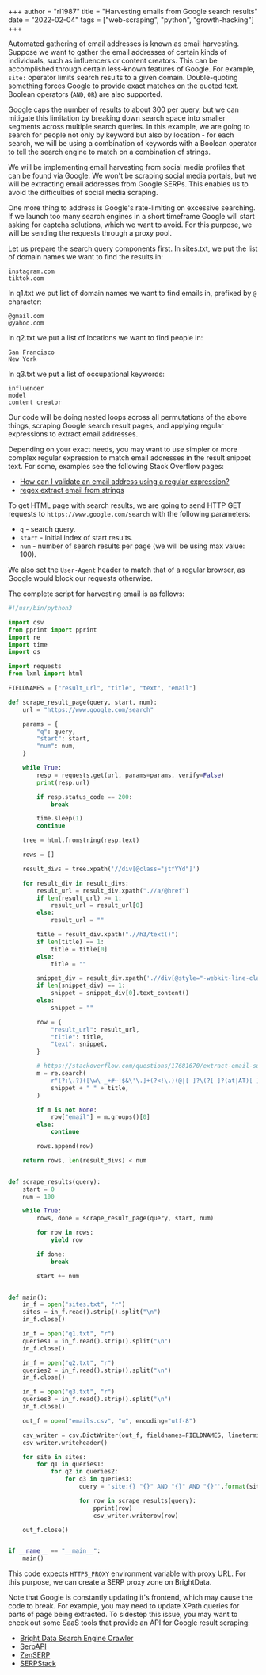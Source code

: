 +++
author = "rl1987"
title = "Harvesting emails from Google search results"
date = "2022-02-04"
tags = ["web-scraping", "python", "growth-hacking"]
+++

Automated gathering of email addresses is known as email harvesting. Suppose we want to gather the
email addresses of certain kinds of individuals, such as influencers or content creators. This
can be accomplished through certain less-known features of Google. For example, `site:` operator
limits search results to a given domain. Double-quoting something forces Google to provide 
exact matches on the quoted text. Boolean operators (`AND`, `OR`) are also supported.

Google caps the number of results to about 300 per query, but we can mitigate this limitation
by breaking down search space into smaller segments across multiple search queries. In this 
example, we are going to search for people not only by keyword but also by location - for
each search, we will be using a combination of keywords with a Boolean operator to tell the search
engine to match on a combination of strings.

We will be implementing email harvesting from social media profiles that can be found via Google.
We won't be scraping social media portals, but we will be extracting email addresses from
Google SERPs. This enables us to avoid the difficulties of social media scraping.

One more thing to address is Google's rate-limiting on excessive searching. If we launch too many
search engines in a short timeframe Google will start asking for captcha solutions, which we want
to avoid. For this purpose, we will be sending the requests through a proxy pool.

Let us prepare the search query components first. In sites.txt, we put the list of domain names
we want to find the results in:

```
instagram.com
tiktok.com
```

In q1.txt we put list of domain names we want to find emails in, prefixed by `@` character:

```
@gmail.com
@yahoo.com
```

In q2.txt we put a list of locations we want to find people in:

```
San Francisco
New York
```

In q3.txt we put a list of occupational keywords:

```
influencer
model
content creator
```

Our code will be doing nested loops across all permutations of the above things, scraping Google
search result pages, and applying regular expressions to extract email addresses.

Depending on your exact needs, you may want to use simpler or more complex regular expression
to match email addresses in the result snippet text. For some, examples see the following
Stack Overflow pages:

* [How can I validate an email address using a regular expression?](https://stackoverflow.com/questions/201323/how-can-i-validate-an-email-address-using-a-regular-expression)
* [regex extract email from strings](https://stackoverflow.com/questions/42407785/regex-extract-email-from-strings)

To get HTML page with search results, we are going to send HTTP GET requests to `https://www.google.com/search` with
the following parameters:

* `q` - search query.
* `start` - initial index of start results.
* `num` - number of search results per page (we will be using max value: 100).

We also set the `User-Agent` header to match that of a regular browser, as Google would block
our requests otherwise.

The complete script for harvesting email is as follows:

```python
#!/usr/bin/python3

import csv
from pprint import pprint
import re
import time
import os

import requests
from lxml import html

FIELDNAMES = ["result_url", "title", "text", "email"]

def scrape_result_page(query, start, num):
    url = "https://www.google.com/search"

    params = {
        "q": query,
        "start": start,
        "num": num,
    }

    while True:
        resp = requests.get(url, params=params, verify=False)
        print(resp.url)

        if resp.status_code == 200:
            break

        time.sleep(1)
        continue

    tree = html.fromstring(resp.text)

    rows = []

    result_divs = tree.xpath('//div[@class="jtfYYd"]')

    for result_div in result_divs:
        result_url = result_div.xpath(".//a/@href")
        if len(result_url) >= 1:
            result_url = result_url[0]
        else:
            result_url = ""

        title = result_div.xpath(".//h3/text()")
        if len(title) == 1:
            title = title[0]
        else:
            title = ""

        snippet_div = result_div.xpath('.//div[@style="-webkit-line-clamp:2"]')
        if len(snippet_div) == 1:
            snippet = snippet_div[0].text_content()
        else:
            snippet = ""

        row = {
            "result_url": result_url,
            "title": title,
            "text": snippet,
        }

        # https://stackoverflow.com/questions/17681670/extract-email-sub-strings-from-large-document
        m = re.search(
            r"(?:\.?)([\w\-_+#~!$&\'\.]+(?<!\.)(@|[ ]?\(?[ ]?(at|AT)[ ]?\)?[ ]?)(?<!\.)[\w]+[\w\-\.]*\.[a-zA-Z-]{2,3})(?:[^\w])",
            snippet + " " + title,
        )

        if m is not None:
            row["email"] = m.groups()[0]
        else:
            continue

        rows.append(row)

    return rows, len(result_divs) < num


def scrape_results(query):
    start = 0
    num = 100

    while True:
        rows, done = scrape_result_page(query, start, num)

        for row in rows:
            yield row

        if done:
            break

        start += num


def main():
    in_f = open("sites.txt", "r")
    sites = in_f.read().strip().split("\n")
    in_f.close()

    in_f = open("q1.txt", "r")
    queries1 = in_f.read().strip().split("\n")
    in_f.close()

    in_f = open("q2.txt", "r")
    queries2 = in_f.read().strip().split("\n")
    in_f.close()

    in_f = open("q3.txt", "r")
    queries3 = in_f.read().strip().split("\n")
    in_f.close()

    out_f = open("emails.csv", "w", encoding="utf-8")

    csv_writer = csv.DictWriter(out_f, fieldnames=FIELDNAMES, lineterminator="\n")
    csv_writer.writeheader()

    for site in sites:
        for q1 in queries1:
            for q2 in queries2:
                for q3 in queries3:
                    query = 'site:{} "{}" AND "{}" AND "{}"'.format(site, q1, q2, q3)

                    for row in scrape_results(query):
                        pprint(row)
                        csv_writer.writerow(row)

    out_f.close()


if __name__ == "__main__":
    main()

```

This code expects `HTTPS_PROXY` environment variable with proxy URL. For this purpose, we can
create a SERP proxy zone on BrightData.

Note that Google is constantly updating it's frontend, which may cause the code to break.
For example, you may need to update XPath queries for parts of page being extracted.
To sidestep this issue, you may want to check out some SaaS tools that provide an API for Google
result scraping:

* [Bright Data Search Engine Crawler](https://brightdata.com/products/search-engine-crawler)
* [SerpAPI](https://serpapi.com/)
* [ZenSERP](https://zenserp.com/)
* [SERPStack](https://serpstack.com/)


